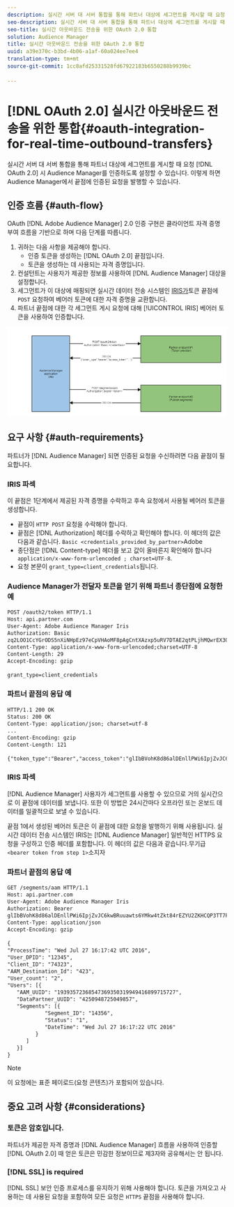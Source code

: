 ```yaml
---
description: 실시간 서버 대 서버 통합을 통해 파트너 대상에 세그먼트를 게시할 때 요청 시 OAuth 2.0을 사용하여 인증하도록 Audience Manager를 설정할 수 있습니다. 이렇게 하면 Audience Manager에서 끝점에 인증된 요청을 발행할 수 있습니다.
seo-description: 실시간 서버 대 서버 통합을 통해 파트너 대상에 세그먼트를 게시할 때 요청 시 OAuth 2.0을 사용하여 인증하도록 Audience Manager를 설정할 수 있습니다. 이렇게 하면 Audience Manager에서 끝점에 인증된 요청을 발행할 수 있습니다.
seo-title: 실시간 아웃바운드 전송을 위한 OAuth 2.0 통합
solution: Audience Manager
title: 실시간 아웃바운드 전송을 위한 OAuth 2.0 통합
uuid: a39e370c-b3bd-4b06-a1af-60a024ee7ee4
translation-type: tm+mt
source-git-commit: 1cc8afd25331528fd67922183b6550288b9939bc

---
```



# [!DNL OAuth 2.0] 실시간 아웃바운드 전송을 위한 통합{#oauth-integration-for-real-time-outbound-transfers}

실시간 서버 대 서버 통합을 통해 파트너 대상에 세그먼트를 게시할 때 요청 [!DNL OAuth 2.0] 시 Audience Manager를 인증하도록 설정할 수 있습니다. 이렇게 하면 Audience Manager에서 끝점에 인증된 요청을 발행할 수 있습니다.

## 인증 흐름 {#auth-flow}

OAuth [!DNL Adobe Audience Manager] 2.0 [](https://tools.ietf.org/html/rfc6749#section-4.4) 인증 구현은 클라이언트 자격 증명 부여 흐름을 기반으로 하며 다음 단계를 따릅니다.

1. 귀하는 다음 사항을 제공해야 합니다.
   * 인증 토큰을 생성하는 [!DNL OAuth 2.0] 끝점입니다.
   * 토큰을 생성하는 데 사용되는 자격 증명입니다.
1. 컨설턴트는 사용자가 제공한 정보를 사용하여 [!DNL Audience Manager] 대상을 [](../../../features/destinations/destinations.md) 설정합니다.
1. 세그먼트가 이 대상에 매핑되면 실시간 데이터 전송 시스템인 [IRIS가](../../../reference/system-components/components-data-action.md#iris)토큰 끝점에 `POST` 요청하여 베어러 토큰에 대한 자격 증명을 교환합니다.
1. 파트너 끝점에 대한 각 세그먼트 게시 요청에 대해 [!UICONTROL IRIS] 베어러 토큰을 사용하여 인증합니다.

![](assets/oauth2-iris.png)

## 요구 사항 {#auth-requirements}

파트너가 [!DNL Audience Manager] 되면 인증된 요청을 수신하려면 다음 끝점이 필요합니다.

### IRIS 파섹

이 끝점은 1단계에서 제공된 자격 증명을 수락하고 후속 요청에서 사용될 베어러 토큰을 생성합니다.

* 끝점이 `HTTP POST` 요청을 수락해야 합니다.
* 끝점은 [!DNL Authorization] 헤더를 수락하고 확인해야 합니다. 이 헤더의 값은 다음과 같습니다. `Basic <credentials_provided_by_partner>`Adobe
* 종단점은 [!DNL Content-type] 헤더를 보고 값이 올바른지 확인해야 합니다 `application/x-www-form-urlencoded ; charset=UTF-8`.
* 요청 본문이 `grant_type=client_credentials`됩니다.

### Audience Manager가 전달자 토큰을 얻기 위해 파트너 종단점에 요청한 예

```
POST /oauth2/token HTTP/1.1
Host: api.partner.com
User-Agent: Adobe Audience Manager Iris
Authorization: Basic zq2LOO1CcYGrODS5nXiNHpEz97eCpVHAoMF8pAgCntXAzxp5uRV7DTAE2qtPLjhMQwrEX3O6MHV4S
Content-Type: application/x-www-form-urlencoded;charset=UTF-8
Content-Length: 29
Accept-Encoding: gzip
  
grant_type=client_credentials
```

### 파트너 끝점의 응답 예

```
HTTP/1.1 200 OK
Status: 200 OK
Content-Type: application/json; charset=utf-8
...
Content-Encoding: gzip
Content-Length: 121
  
{"token_type":"Bearer","access_token":"glIbBVohK8d86alDEnllPWi6IpjZvJC6kwBRuuawts6YMkw4tZkt84rEZYU2ZKHCQP3TT7PnzCQPI0yY"}
```

### IRIS 파섹

[!DNL Audience Manager] 사용자가 세그먼트를 사용할 수 있으므로 거의 실시간으로 이 끝점에 데이터를 보냅니다. 또한 이 방법은 24시간마다 오프라인 또는 온보드 데이터를 일괄적으로 보낼 수 있습니다.

끝점 1에서 생성된 베어러 토큰은 이 끝점에 대한 요청을 발행하기 위해 사용됩니다. 실시간 데이터 전송 시스템인 IRIS는 [!DNL Audience Manager] 일반적인 HTTPS [](../../../reference/system-components/components-data-action.md#iris)요청을 구성하고 인증 헤더를 포함합니다. 이 헤더의 값은 다음과 같습니다.무기급 `<bearer token from step 1>`소지자

### 파트너 끝점의 응답 예

```
GET /segments/aam HTTP/1.1
Host: api.partner.com
User-Agent: Adobe Audience Manager Iris
Authorization: Bearer glIbBVohK8d86alDEnllPWi6IpjZvJC6kwBRuuawts6YMkw4tZkt84rEZYU2ZKHCQP3TT7PnzCQPI0yY
Content-Type: application/json
Accept-Encoding: gzip
   
{
"ProcessTime": "Wed Jul 27 16:17:42 UTC 2016",
"User_DPID": "12345",
"Client_ID": "74323",
"AAM_Destination_Id": "423",
"User_count": "2",
"Users": [{
   "AAM_UUID": "19393572368547369350319949416899715727",
   "DataPartner_UUID": "4250948725049857",
   "Segments": [{
            "Segment_ID": "14356",
            "Status": "1",
            "DateTime": "Wed Jul 27 16:17:22 UTC 2016"
         }
      ]
   }]
}
```

>[!NOTE]
>
>이 요청에는 표준 페이로드(요청 콘텐츠)가 포함되어 있습니다.

## 중요 고려 사항 {#considerations}

### 토큰은 암호입니다.

파트너가 제공한 자격 증명과 [!DNL Audience Manager] 흐름을 사용하여 인증할 [!DNL OAuth 2.0] 때 얻은 토큰은 민감한 정보이므로 제3자와 공유해서는 안 됩니다.

### [!DNL SSL] is required

[!DNL SSL] 보안 인증 프로세스를 유지하기 위해 사용해야 합니다. 토큰을 가져오고 사용하는 데 사용된 요청을 포함하여 모든 요청은 `HTTPS` 끝점을 사용해야 합니다.